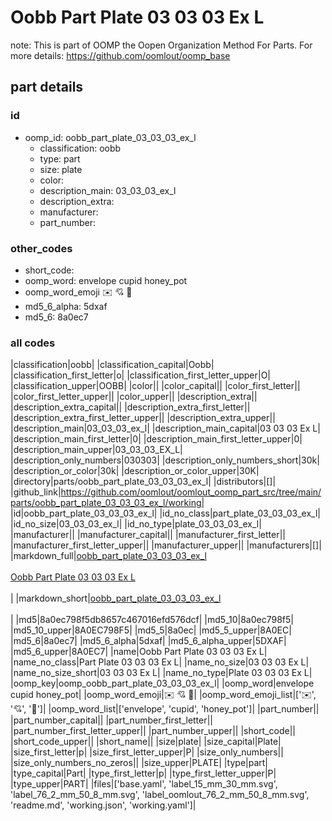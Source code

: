 # Oobb Part Plate 03 03 03 Ex L  

note: This is part of OOMP the Oopen Organization Method For Parts. For more details: https://github.com/oomlout/oomp_base

##  part details





### id
* oomp_id: oobb_part_plate_03_03_03_ex_l
  * classification: oobb
  * type: part
  * size: plate
  * color: 
  * description_main: 03_03_03_ex_l
  * description_extra: 
  * manufacturer: 
  * part_number: 

### other_codes
* short_code: 
* oomp_word: envelope cupid honey_pot
* oomp_word_emoji :envelope: :cupid: :honey_pot:
* md5_6_alpha: 5dxaf
* md5_6: 8a0ec7

### all codes 
|classification|oobb|
|classification_capital|Oobb|
|classification_first_letter|o|
|classification_first_letter_upper|O|
|classification_upper|OOBB|
|color||
|color_capital||
|color_first_letter||
|color_first_letter_upper||
|color_upper||
|description_extra||
|description_extra_capital||
|description_extra_first_letter||
|description_extra_first_letter_upper||
|description_extra_upper||
|description_main|03_03_03_ex_l|
|description_main_capital|03 03 03 Ex L|
|description_main_first_letter|0|
|description_main_first_letter_upper|0|
|description_main_upper|03_03_03_EX_L|
|description_only_numbers|030303|
|description_only_numbers_short|30k|
|description_or_color|30k|
|description_or_color_upper|30K|
|directory|parts/oobb_part_plate_03_03_03_ex_l|
|distributors|[]|
|github_link|https://github.com/oomlout/oomlout_oomp_part_src/tree/main/parts/oobb_part_plate_03_03_03_ex_l/working|
|id|oobb_part_plate_03_03_03_ex_l|
|id_no_class|part_plate_03_03_03_ex_l|
|id_no_size|03_03_03_ex_l|
|id_no_type|plate_03_03_03_ex_l|
|manufacturer||
|manufacturer_capital||
|manufacturer_first_letter||
|manufacturer_first_letter_upper||
|manufacturer_upper||
|manufacturers|[]|
|markdown_full|[oobb_part_plate_03_03_03_ex_l](https://github.com/oomlout/oomlout_oomp_part_src/tree/main/parts/oobb_part_plate_03_03_03_ex_l/working)<br>[](https://github.com/oomlout/oomlout_oomp_part_src/tree/main/parts/oobb_part_plate_03_03_03_ex_l/working)<br>[Oobb Part Plate 03 03 03 Ex L](https://github.com/oomlout/oomlout_oomp_part_src/tree/main/parts/oobb_part_plate_03_03_03_ex_l/working)<br><br>|
|markdown_short|[oobb_part_plate_03_03_03_ex_l](https://github.com/oomlout/oomlout_oomp_part_src/tree/main/parts/oobb_part_plate_03_03_03_ex_l/working)<br><br>|
|md5|8a0ec798f5db8657c467016efd576dcf|
|md5_10|8a0ec798f5|
|md5_10_upper|8A0EC798F5|
|md5_5|8a0ec|
|md5_5_upper|8A0EC|
|md5_6|8a0ec7|
|md5_6_alpha|5dxaf|
|md5_6_alpha_upper|5DXAF|
|md5_6_upper|8A0EC7|
|name|Oobb Part Plate 03 03 03 Ex L|
|name_no_class|Part Plate 03 03 03 Ex L|
|name_no_size|03 03 03 Ex L|
|name_no_size_short|03 03 03 Ex L|
|name_no_type|Plate 03 03 03 Ex L|
|oomp_key|oomp_oobb_part_plate_03_03_03_ex_l|
|oomp_word|envelope cupid honey_pot|
|oomp_word_emoji|:envelope: :cupid: :honey_pot:|
|oomp_word_emoji_list|[':envelope:', ':cupid:', ':honey_pot:']|
|oomp_word_list|['envelope', 'cupid', 'honey_pot']|
|part_number||
|part_number_capital||
|part_number_first_letter||
|part_number_first_letter_upper||
|part_number_upper||
|short_code||
|short_code_upper||
|short_name||
|size|plate|
|size_capital|Plate|
|size_first_letter|p|
|size_first_letter_upper|P|
|size_only_numbers||
|size_only_numbers_no_zeros||
|size_upper|PLATE|
|type|part|
|type_capital|Part|
|type_first_letter|p|
|type_first_letter_upper|P|
|type_upper|PART|
|files|['base.yaml', 'label_15_mm_30_mm.svg', 'label_76_2_mm_50_8_mm.svg', 'label_oomlout_76_2_mm_50_8_mm.svg', 'readme.md', 'working.json', 'working.yaml']|
